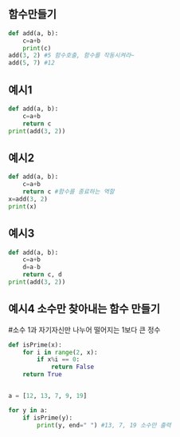 ## 함수만들기

```py
def add(a, b):
    c=a+b
    print(c)
add(3, 2) #5 함수호출, 함수를 작동시켜라~
add(5, 7) #12
```

## 예시1

```py
def add(a, b):
    c=a+b
    return c
print(add(3, 2))
```

## 예시2

```py
def add(a, b):
    c=a+b
    return c #함수를 종료하는 역할
x=add(3, 2)
print(x)
```

## 예시3

```py
def add(a, b):
    c=a+b
    d=a-b
    return c, d
print(add(3, 2))
```

## 예시4 소수만 찾아내는 함수 만들기

#소수 1과 자기자신만 나누어 떨어지는 1보다 큰 정수

```py
def isPrime(x):
    for i in range(2, x):
        if x%i == 0:
            return False
    return True


a = [12, 13, 7, 9, 19]

for y in a:
    if isPrime(y):
        print(y, end=" ") #13, 7, 19 소수만 출력

```
